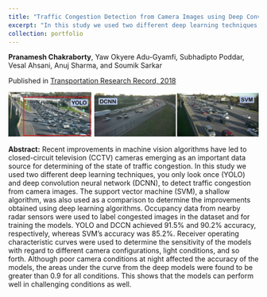 ```yaml
---
title: "Traffic Congestion Detection from Camera Images using Deep Convolution Neural Networks"
excerpt: "In this study we used two different deep learning techniques, you only look once (YOLO) and deep convolution neural network (DCNN), and a shallow algorithm, support vector machine (SVM), to detect traffic congestion from camera images. YOLO and DCCN achieved 91.5% and 90.2% accuracy, respectively, whereas SVM’s accuracy was 85.2%. <br/><img src='/images/trr-congestion.jpg'>"
collection: portfolio
---
```


**Pranamesh Chakraborty**, Yaw Okyere Adu-Gyamfi, Subhadipto Poddar, Vesal Ahsani, Anuj Sharma, and Soumik Sarkar

Published in [Transportation Research Record, 2018](https://doi.org/10.1177/0361198118777631)

![congestion](/images/trr-congestion.jpg)

**Abstract:** Recent improvements in machine vision algorithms have led to closed-circuit television (CCTV) cameras emerging as an important data source for determining of the state of traffic congestion. In this study we used two different deep learning techniques, you only look once (YOLO) and deep convolution neural network (DCNN), to detect traffic congestion from camera images. The support vector machine (SVM), a shallow algorithm, was also used as a comparison to determine the improvements obtained using deep learning algorithms. Occupancy data from nearby radar sensors were used to label congested images in the dataset and for training the models. YOLO and DCCN achieved 91.5% and 90.2% accuracy, respectively, whereas SVM’s accuracy was 85.2%. Receiver operating characteristic curves were used to determine the sensitivity of the models with regard to different camera configurations, light conditions, and so forth. Although poor camera conditions at night affected the accuracy of the models, the areas under the curve from the deep models were found to be greater than 0.9 for all conditions. This shows that the models can perform well in challenging conditions as well.
